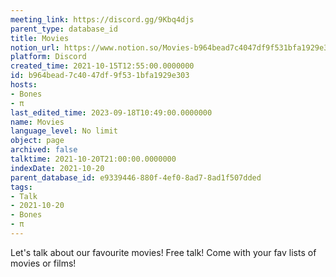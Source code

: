 ```yaml
---
meeting_link: https://discord.gg/9Kbq4djs
parent_type: database_id
title: Movies
notion_url: https://www.notion.so/Movies-b964bead7c4047df9f531bfa1929e303
platform: Discord
created_time: 2021-10-15T12:55:00.0000000
id: b964bead-7c40-47df-9f53-1bfa1929e303
hosts:
- Bones
- π
last_edited_time: 2023-09-18T10:49:00.0000000
name: Movies
language_level: No limit
object: page
archived: false
talktime: 2021-10-20T21:00:00.0000000
indexDate: 2021-10-20
parent_database_id: e9339446-880f-4ef0-8ad7-8ad1f507dded
tags:
- Talk
- 2021-10-20
- Bones
- π
---
```


Let's talk about our favourite movies!
Free talk! Come with your fav lists of movies or films!


